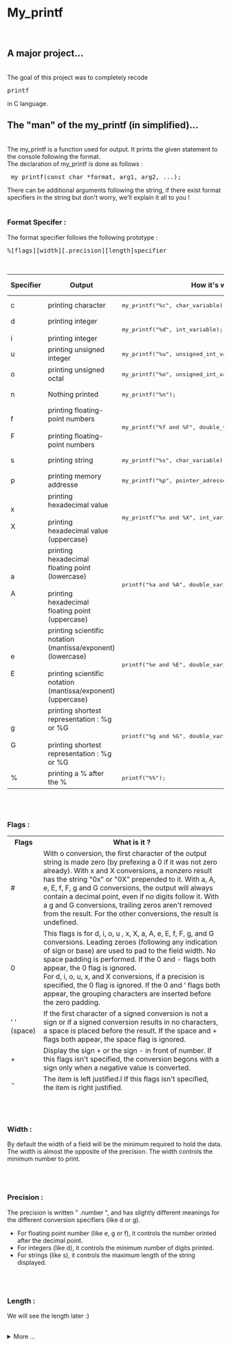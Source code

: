 # My_printf
<br>

## A major project...
<br>
The goal of this project was to completely recode <pre>printf</pre> in C language.

## The "man" of the my_printf (in simplified)...
<br>
The my_printf is a function used for output. It prints the given statement to the console following the format. <br>
The declaration of my_printf is done as follows : <pre> my_printf(const char *format, arg1, arg2, ...); </pre> There can be additional arguments following the string, if there exist format specifiers in the string but don't worry, we'll explain it all to you !

<br>
<br>

### Format Specifer :
The format specifier follows the following prototype : <pre> %[flags][width][.precision][length]specifier</pre>
<br>
<div align="center">
<table>
    <thead>
        <tr>
            <th>Specifier</th>
            <th>Output</th>
            <th>How it's working</th>
            <th>Example</th>
            <th>Output example</th>
        </tr>
    </thead>
    <tbody>
        <tr>
            <td>c</td>
            <td>printing character</td>
            <td><pre>my_printf("%c", char_variable);</pre></td>
            <td><pre>my_print("%c", 'z');</pre></td>
            <td>z</td>
        </tr>
        <tr>
            <td>d <br><br> i</td>
            <td>printing integer <br><br> printing integer</td>
            <td><pre>my_printf("%d", int_variable);</pre></td>
            <td><pre>my_printf("%d or %i", 3456, -3456);</pre></td>
            <td>3456 or -3456</td>
        </tr>
        <tr>
            <td>u</td>
            <td>printing unsigned integer</td>
            <td><pre>my_printf("%u", unsigned_int_variable);</pre></td>
            <td><pre>my_printf("%u", 3456);</pre></td>
            <td>3456</td>
        </tr>
        <tr>
            <td>o</td>
            <td>printing unsigned octal</td>
            <td><pre>my_printf("%o", unsigned_int_variable);</pre></td>
            <td><pre>my_printf("%o", 100);</pre></td>
            <td>100</td>
        </tr>
        <tr>
            <td>n</td>
            <td>Nothing printed</td>
            <td><pre>my_printf("%n"); </pre></td>
            <td><pre>my_printf("%n", ); </pre></td>
            <td></td>
        </tr>
        <tr>
            <td>f <br><br> F</td>
            <td>printing floating-point numbers <br><br> printing floating-point numbers</td>
            <td><pre>my_printf("%f and %F", double_variable, double_variable); </pre></td>
            <td><pre>my_printf("%f and %F", 3.1415, 3.1415); </pre></td>
            <td>3.1415 and 3.1415</td>
        </tr>
        <tr>
            <td>s</td>
            <td>printing string</td>
            <td><pre>my_printf("%s", char_variable); </pre></td>
            <td><pre>my_printf("%s", "Hello"); </pre></td>
            <td>Hello</td>
        </tr>
        <tr>
            <td>p</td>
            <td>printing memory addresse</td>
            <td><pre>my_printf("%p", pointer_adresse_variable); </pre></td>
            <td><pre>my_printf("%p", ); </pre></td>
            <td></td>
        </tr>
        <tr>
            <td>x <br><br> X</td>
            <td>printing hexadecimal value <br><br> printing hexadecimal value (uppercase)</td>
            <td><pre>my_printf("%x and %X", int_variable, int_variable); </pre></td>
            <td><pre>my_printf("%x and %X", 42, 42); </pre></td>
            <td> 2a and 2A</td>
        </tr>
        <tr>
            <td>a <br><br> A</td>
            <td>printing hexadecimal floating point (lowercase) <br><br> printing hexadecimal floating point (uppercase)</td>
            <td><pre>printf("%a and %A", double_variable, double_variable); </pre></td>
            <td><pre>printf("%a and %A", ); </pre></td>
            <td></td>
        </tr>
        <tr>
            <td>e <br><br> E</td>
            <td>printing scientific notation (mantissa/exponent)(lowercase) <br><br>printing scientific notation (mantissa/exponent)(uppercase) </td>
            <td><pre>printf("%e and %E", double_variable, doouble_variable); </pre></td>
            <td><pre>printf("%e and %e", 3.1415, 3.1415); </pre></td>
            <td>3.141590e+00 and 3.141590e+00</td>
        </tr>
        <tr>
            <td>g <br><br> G</td>
            <td>printing shortest representation : %g or %G <br><br>printing shortest representation : %g or %G </th>
            <td><pre>printf("%g and %G", double_variable, double_variable); </pre></td>
            <td><pre>printf("%g and %G", 3.1415, 93000000.0); </pre></td>
            <td>3.1415 and 9.3e+07</td>
        </td>
        <tr>
            <td>%</td>
            <td>printing a % after the %</td>
            <td><pre>printf("%%"); </pre></td>
            <td><pre>printf("%%"); </pre></td>
            <td>%%</td>
        </tr>
    </tbody>
</table>
</div>

<br>
<br>

### Flags :
<div align="center">
    <table>
        <thead>
            <tr>
                <th>Flags</th>
                <th>What is it ?</th>
            </tr>
            <tr>
                <td>#</td>
                <td>With o conversion, the first character of the output string  is made zero (by prefexing a 0 if it was not zero already). With x and X conversions, a nonzero result has the string "0x" or "0X" prepended to it. With a, A, e, E, f, F, g and G conversions, the output will always contain a decimal point, even if no digits follow it. With a g and G conversions, trailing zeros aren't removed from the result. For the other conversions, the result is undefined.</td>
            </tr>
            <tr>
                <td>0</td>
                <td>This flags is for d, i, o, u , x, X, a, A, e, E, f, F, g, and G conversions. Leading zeroes (following any indication of sign or base) are used to pad to the field width. No space padding is performed. If the 0 and - flags both appear, the 0 flag is ignored. <br> For d, i, o, u, x, and X conversions, if a precision is specified, the 0 flag is ignored. If the 0 and ' flags both appear, the grouping characters are inserted before the zero padding.</td>
            </tr>
            <tr>
                <td>' ' (space)</td>
                <td>If the first character of a signed conversion is not a sign or if a signed conversion results in no characters, a space is placed before the result. If the space and + flags both appear, the space flag is ignored.</td>
            </tr>
            <tr>
                <td>+</td>
                <td>Display the sign + or the sign - in front of number. If this flags isn't specified, the conversion begons with a sign only when a negative value is converted.</td>
            </tr>
            <tr>
                <td>-</td>
                <td>The item is left justified.I If this flags isn't specified, the item is right justified.</td>
            </tr>
        </thead>
    </table>
</div>

<br>
<br>

### Width :
By default the width of a field will be the minimum required to hold the data. The width is almost the opposite of the precision. The width controls the minimum number to print.

<br>
<br>

### Precision :
The precision is written " .number ", and has slightly different meanings for the different conversion specifiers (like d or g). <br>
- For floating point number (like e, g or f), it controls the number orinted after the decimal point.
- For integers (like d), it controls the minimum number of digits printed.
- For strings (like s), it controls the maximum length of the string displayed.

<br>
<br>

### Length :
We will see the length later :)

<br>

<details>
    <summary>More ...</summary>
    <br>
    <br>
    <p>This my_printf was coded by Tom C. and Emma, students at Epitech.</p>
</details>

